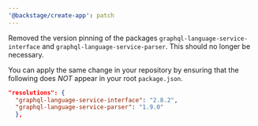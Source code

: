 ```yaml
---
'@backstage/create-app': patch
---
```


Removed the version pinning of the packages `graphql-language-service-interface` and `graphql-language-service-parser`. This should no longer be necessary.

You can apply the same change in your repository by ensuring that the following does _NOT_ appear in your root `package.json`.

```json
"resolutions": {
  "graphql-language-service-interface": "2.8.2",
  "graphql-language-service-parser": "1.9.0"
  },
```
